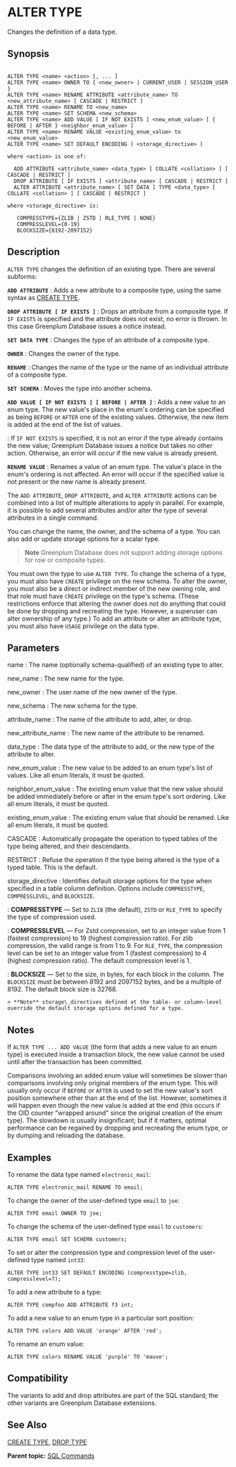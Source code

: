 # ALTER TYPE 

Changes the definition of a data type.

## <a id="section2"></a>Synopsis 

``` {#sql_command_synopsis}

ALTER TYPE <name> <action> [, ... ]
ALTER TYPE <name> OWNER TO { <new_owner> | CURRENT_USER | SESSION_USER }
ALTER TYPE <name> RENAME ATTRIBUTE <attribute_name> TO <new_attribute_name> [ CASCADE | RESTRICT ]
ALTER TYPE <name> RENAME TO <new_name>
ALTER TYPE <name> SET SCHEMA <new_schema>
ALTER TYPE <name> ADD VALUE [ IF NOT EXISTS ] <new_enum_value> [ { BEFORE | AFTER } <neighbor_enum_value> ]
ALTER TYPE <name> RENAME VALUE <existing_enum_value> to <new_enum_value>
ALTER TYPE <name> SET DEFAULT ENCODING ( <storage_directive> )

where <action> is one of:
  
  ADD ATTRIBUTE <attribute_name> <data_type> [ COLLATE <collation> ] [ CASCADE | RESTRICT ]
  DROP ATTRIBUTE [ IF EXISTS ] <attribute_name> [ CASCADE | RESTRICT ]
  ALTER ATTRIBUTE <attribute_name> [ SET DATA ] TYPE <data_type> [ COLLATE <collation> ] [ CASCADE | RESTRICT ]

where <storage_directive> is:

   COMPRESSTYPE={ZLIB | ZSTD | RLE_TYPE | NONE}
   COMPRESSLEVEL={0-19}
   BLOCKSIZE={8192-2097152}
```

## <a id="section3"></a>Description 

`ALTER TYPE` changes the definition of an existing type. There are several subforms:

**`ADD ATTRIBUTE`**
:   Adds a new attribute to a composite type, using the same syntax as [CREATE TYPE](CREATE_TYPE.html).

**`DROP ATTRIBUTE [ IF EXISTS ]`**
:   Drops an attribute from a composite type. If `IF EXISTS` is specified and the attribute does not exist, no error is thrown. In this case Greenplum Database issues a notice instead.

**`SET DATA TYPE`**
:   Changes the type of an attribute of a composite type.

**`OWNER`**
:   Changes the owner of the type.

**`RENAME`**
:   Changes the name of the type or the name of an individual attribute of a composite type.

**`SET SCHEMA`**
:   Moves the type into another schema.

**`ADD VALUE [ IF NOT EXISTS ] [ BEFORE | AFTER ]`**
:   Adds a new value to an enum type. The new value's place in the enum's ordering can be specified as being `BEFORE` or `AFTER` one of the existing values. Otherwise, the new item is added at the end of the list of values.

:   If `IF NOT EXISTS` is specified, it is not an error if the type already contains the new value; Greenplum Database issues a notice but takes no other action. Otherwise, an error will occur if the new value is already present.

**`RENAME VALUE`**
:   Renames a value of an enum type. The value's place in the enum's ordering is not affected. An error will occur if the specified value is not present or the new name is already present.

The `ADD ATTRIBUTE`, `DROP ATTRIBUTE`, and `ALTER ATTRIBUTE` actions can be combined into a list of multiple alterations to apply in parallel. For example, it is possible to add several attributes and/or alter the type of several attributes in a single command.

You can change the name, the owner, and the schema of a type. You can also add or update storage options for a scalar type.

> **Note** Greenplum Database does not support adding storage options for row or composite types.

You must own the type to use `ALTER TYPE`. To change the schema of a type, you must also have `CREATE` privilege on the new schema. To alter the owner, you must also be a direct or indirect member of the new owning role, and that role must have `CREATE` privilege on the type's schema. \(These restrictions enforce that altering the owner does not do anything that could be done by dropping and recreating the type. However, a superuser can alter ownership of any type.\) To add an attribute or alter an attribute type, you must also have `USAGE` privilege on the data type.

## <a id="section4"></a>Parameters 

name
:   The name \(optionally schema-qualified\) of an existing type to alter.

new\_name
:   The new name for the type.

new\_owner
:   The user name of the new owner of the type.

new\_schema
:   The new schema for the type.

attribute\_name
:   The name of the attribute to add, alter, or drop.

new\_attribute\_name
:   The new name of the attribute to be renamed.

data\_type
:   The data type of the attribute to add, or the new type of the attribute to alter.

new\_enum\_value
:   The new value to be added to an enum type's list of values. Like all enum literals, it must be quoted.

neighbor\_enum\_value
:   The existing enum value that the new value should be added immediately before or after in the enum type's sort ordering. Like all enum literals, it must be quoted.

existing\_enum\_value
:   The existing enum value that should be renamed. Like all enum literals, it must be quoted.

CASCADE
:   Automatically propagate the operation to typed tables of the type being altered, and their descendants.

RESTRICT
:   Refuse the operation if the type being altered is the type of a typed table. This is the default.

storage\_directive
:   Identifies default storage options for the type when specified in a table column definition. Options include `COMPRESSTYPE`, `COMPRESSLEVEL`, and `BLOCKSIZE`.

:   **COMPRESSTYPE** — Set to `ZLIB` \(the default\), `ZSTD` or `RLE_TYPE` to specify the type of compression used.

:   **COMPRESSLEVEL** — For Zstd compression, set to an integer value from 1 \(fastest compression\) to 19 \(highest compression ratio\). For zlib compression, the valid range is from 1 to 9. For `RLE_TYPE`, the compression level can be set to an integer value from 1 \(fastest compression\) to 4 \(highest compression ratio\). The default compression level is 1.

:   **BLOCKSIZE** — Set to the size, in bytes, for each block in the column. The `BLOCKSIZE` must be between 8192 and 2097152 bytes, and be a multiple of 8192. The default block size is 32768.

    > **Note** storage\_directives defined at the table- or column-level override the default storage options defined for a type.

## <a id="section4n"></a>Notes

If `ALTER TYPE ... ADD VALUE` \(the form that adds a new value to an enum type\) is executed inside a transaction block, the new value cannot be used until after the transaction has been committed.
 
Comparisons involving an added enum value will sometimes be slower than comparisons involving only original members of the enum type. This will usually only occur if `BEFORE` or `AFTER` is used to set the new value's sort position somewhere other than at the end of the list. However, sometimes it will happen even though the new value is added at the end \(this occurs if the OID counter "wrapped around" since the original creation of the enum type\). The slowdown is usually insignificant; but if it matters, optimal performance can be regained by dropping and recreating the enum type, or by dumping and reloading the database.

## <a id="section5"></a>Examples 

To rename the data type named `electronic_mail`:

```
ALTER TYPE electronic_mail RENAME TO email;
```

To change the owner of the user-defined type `email` to `joe`:

```
ALTER TYPE email OWNER TO joe;
```

To change the schema of the user-defined type `email` to `customers`:

```
ALTER TYPE email SET SCHEMA customers;
```

To set or alter the compression type and compression level of the user-defined type named `int33`:

```
ALTER TYPE int33 SET DEFAULT ENCODING (compresstype=zlib, compresslevel=7);
```

To add a new attribute to a type:

```
ALTER TYPE compfoo ADD ATTRIBUTE f3 int;
```

To add a new value to an enum type in a particular sort position:

```
ALTER TYPE colors ADD VALUE 'orange' AFTER 'red';
```

To rename an enum value:

```
ALTER TYPE colors RENAME VALUE 'purple' TO 'mauve';
```

## <a id="section6"></a>Compatibility 

The variants to add and drop attributes are part of the SQL standard; the other variants are Greenplum Database extensions.

## <a id="section7"></a>See Also 

[CREATE TYPE](CREATE_TYPE.html), [DROP TYPE](DROP_TYPE.html)

**Parent topic:** [SQL Commands](../sql_commands/sql_ref.html)

